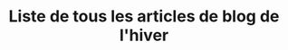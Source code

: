 ---
layout: layout_generic
title: Liste de tous les articles de blog de l'hiver
meta-title: Activités outdoor, notre liste de tous les articles de blog de l'hiver
meta-description: Liste de tous les articles de blog outdoor de l'hiver à partager en famille ou entre amis où que vous soyez en France et quelque soit votre niveau

permalink: /fr/hiver/blog
language: fr
season: winter
topnav_color_text: light
redirect_from:
    - /fr/blog/

button_to_link_to_ze_hero_shop:
  button_text: ''
  url_to_shop_zehero: https://shop.ze-hero.com/activites-Outdoor?calessonstype=all&catypegenderlistwinter=all&calessonsactivitytype=Ski&start-date=21%2F11%2F2021

page_sections:
- template: heroImage50percentHigh
  title: le blog outdoor de l'hiver
  content: Des histoires et des émotions
- template: blogPostList
  blockBGcolor: blanc
  postNumber: 380
- template: newsletter
  title: Recevez nos dernières informations
- template: ZEHEROintro
  image_bg_href: https://res.cloudinary.com/deddrj0yb/image/upload/v1645714273/groupe/montblanc-escalade/logo/bandeau-zehero-marchand_rvjdy1.png
  baseline: L’outdoor au rythme de vos émotions
  title: Nos équipes de passionnés vous ont préparé le meilleur des activités outdoor
  url_link: https://shop.ze-hero.com/
  title_link: Visiter la boutique

---